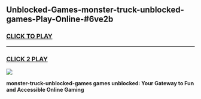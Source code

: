 
## Unblocked-Games-monster-truck-unblocked-games-Play-Online-#6ve2b
<h3>
<a href="https://premium.freeplayer.one?title=monster-truck-unblocked-games&ref=27F">CLICK TO PLAY</a></h3>
<hr>

<h3>
<a href="https://premium.freeplayer.one?title=monster-truck-unblocked-games&ref=27F">CLICK 2 PLAY</a>
  
</h3>

<a href="https://premium.freeplayer.one?title=monster-truck-unblocked-games&ref=27F"><img src="https://clearcache.store/games.png"></a>


**monster-truck-unblocked-games games unblocked: Your Gateway to Fun and Accessible Online Gaming**
